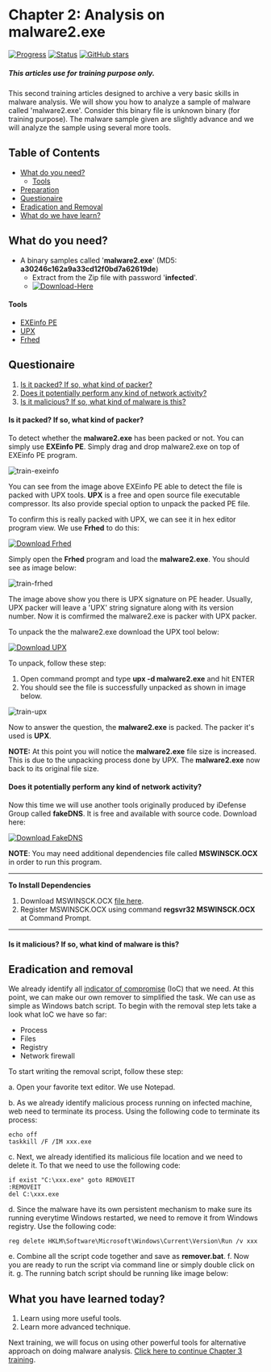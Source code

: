 # Chapter 2: Analysis on malware2.exe
[![Progress](https://img.shields.io/badge/Progress-20%25-orange.svg)]()
[![Status](https://img.shields.io/badge/Status-Incomplete-orange.svg)]()
[![GitHub stars](https://img.shields.io/github/stars/badges/shields.svg?style=social&label=Star&maxAge=100)]()
##### This articles use for training purpose only.
This second training articles designed to archive a very basic skills in malware analysis. We will show you how to analyze a sample of malware called 'malware2.exe'. Consider this binary file is unknown binary (for training purpose). The malware sample given are slightly advance and we will analyze the sample using several more tools.

## Table of Contents
- [What do you need?](#what-do-you-need)
  - [Tools](#tools)
- [Preparation](#preparation)
- [Questionaire](#questionaire)
- [Eradication and Removal](#eradication-and-removal)
- [What do we have learn?](#what-do-we-have-learn)

## What do you need?
- A binary samples called '**malware2.exe**' (MD5: **a30246c162a9a33cd12f0bd7a62619de**)
  - Extract from the Zip file with password '**infected**'.
  - [![Download-Here](https://img.shields.io/badge/Download%20Sample-Here-brightgreen.svg)](https://github.com/alternat0r/training-basic-malware-analysis/raw/master/Chapter-2/malware2.zip)

#### Tools
  - [EXEinfo PE](http://exeinfo.pe.hu/)
  - [UPX](http://upx.sourceforge.net/)
  - [Frhed](http://frhed.sourceforge.net/en/)

## Questionaire
  1. [Is it packed? If so, what kind of packer?](#is-it-packed-if-so-what-kind-of-packer)
  2. [Does it potentially perform any kind of network activity?](#does-it-potentially-perform-any-kind-of-network-activity)
  3. [Is it malicious? If so, what kind of malware is this?](#is-it-malicious-if-so-what-kind-of-malware-is-this)

#### Is it packed? If so, what kind of packer?

To detect whether the **malware2.exe** has been packed or not. You can simply use **EXEinfo PE**. Simply drag and drop malware2.exe on top of EXEinfo PE program.

![train-exeinfo](https://cloud.githubusercontent.com/assets/1006000/14888961/3761e57a-0d8f-11e6-9256-4f48cbdafbe9.png)

You can see from the image above EXEinfo PE able to detect the file is packed with UPX tools. **UPX** is a free and open source file executable compressor. Its also provide special option to unpack the packed PE file.

To confirm this is really packed with UPX, we can see it in hex editor program view. We use **Frhed** to do this:

[![Download Frhed](https://img.shields.io/badge/Download-FrHed-brightgreen.svg)](http://frhed.sourceforge.net/en/)

Simply open the **Frhed** program and load the **malware2.exe**. You should see as image below:

![train-frhed](https://github.com/alternat0r/training-basic-malware-analysis/raw/master/Chapter-2/src/train-frhed.png)

The image above show you there is UPX signature on PE header. Usually, UPX packer will leave a 'UPX' string signature along with its version number. Now it is comfirmed the malware2.exe is packer with UPX packer.

To unpack the the malware2.exe download the UPX tool below:

[![Download UPX](https://img.shields.io/badge/Download-UPX-brightgreen.svg)](http://upx.sourceforge.net/)

To unpack, follow these step:
   1. Open command prompt and type **upx -d malware2.exe** and hit ENTER
   2. You should see the file is successfully unpacked as shown in image below.

![train-upx](https://cloud.githubusercontent.com/assets/1006000/14889620/24775212-0d92-11e6-8b87-6a2c52f454c8.png)

Now to answer the question, the **malware2.exe** is packed. The packer it's used is **UPX**.

**NOTE:** At this point you will notice the **malware2.exe** file size is increased. This is due to the unpacking process done by UPX. The **malware2.exe** now back to its original file size.

#### Does it potentially perform any kind of network activity?

Now this time we will use another tools originally produced by iDefense Group called **fakeDNS**. It is free and available with source code. Download here:

[![Download FakeDNS](https://img.shields.io/badge/Download-FakeDNS-brightgreen.svg)](https://github.com/alternat0r/MAP/raw/master/fakeDNS.exe)

**NOTE**: You may need additional dependencies file called **MSWINSCK.OCX** in order to run this program.

---

**To Install Dependencies**
  1. Download MSWINSCK.OCX [file here](https://github.com/alternat0r/MAP/raw/master/dependancies/MSWINSCK.OCX).
  2. Register MSWINSCK.OCX using command **regsvr32 MSWINSCK.OCX** at Command Prompt.

---

#### Is it malicious? If so, what kind of malware is this?

## Eradication and removal

We already identify all [indicator of compromise](https://en.wikipedia.org/wiki/Indicator_of_compromise) (IoC) that we need. At this point, we can make our own remover to simplified the task. We can use as simple as Windows batch script. To begin with the removal step lets take a look what IoC we have so far:

  * Process
  * Files
  * Registry
  * Network firewall

To start writing the removal script, follow these step:

  a. Open your favorite text editor. We use Notepad.

  b. As we already identify malicious process running on infected machine, web need to terminate its process. Using the following code to terminate its process:
```
echo off
taskkill /F /IM xxx.exe
```

  c. Next, we already identified its malicious file location and we need to delete it. To that we need to use the following code:
```
if exist "C:\xxx.exe" goto REMOVEIT
:REMOVEIT
del C:\xxx.exe
```

  d. Since the malware have its own persistent mechanism to make sure its running everytime Windows restarted, we need to remove it from Windows registry. Use the following code:
```
reg delete HKLM\Software\Microsoft\Windows\Current\Version\Run /v xxx
```

  e. Combine all the script code together and save as **remover.bat**.
  f. Now you are ready to run the script via command line or simply double click on it.
  g. The running batch script should be running like image below:
  

## What you have learned today?

  1. Learn using more useful tools.
  2. Learn more advanced technique.

Next training, we will focus on using other powerful tools for alternative approach on doing malware analysis. [Click here to continue Chapter 3 training](https://github.com/alternat0r/training-basic-malware-analysis/tree/master/Chapter-3).
